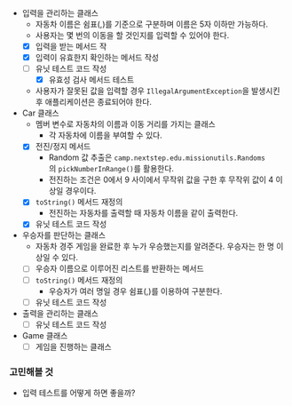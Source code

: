 - 입력을 관리하는 클래스
    - 자동차 이름은 쉼표(,)를 기준으로 구분하며 이름은 5자 이하만 가능하다.
    - 사용자는 몇 번의 이동을 할 것인지를 입력할 수 있어야 한다.
    - [x] 입력을 받는 메서드 작 
    - [x] 입력이 유효한지 확인하는 메서드 작성
    - [ ] 유닛 테스트 코드 작성
      - [x] 유효성 검사 메서드 테스트
    - 사용자가 잘못된 값을 입력할 경우 `IllegalArgumentException`을 발생시킨 후 애플리케이션은 종료되어야 한다.
- Car 클래스
    - 멤버 변수로 자동차의 이름과 이동 거리를 가지는 클래스
        - 각 자동차에 이름을 부여할 수 있다.
    - [x] 전진/정지 메서드
        - Random 값 추출은 `camp.nextstep.edu.missionutils.Randoms`의 `pickNumberInRange()`를 활용한다.
        - 전진하는 조건은 0에서 9 사이에서 무작위 값을 구한 후 무작위 값이 4 이상일 경우이다.
    - [x] `toString()` 메서드 재정의
        - 전진하는 자동차를 출력할 때 자동차 이름을 같이 출력한다.
    - [x] 유닛 테스트 코드 작성
- 우승자를 판단하는 클래스
    - 자동차 경주 게임을 완료한 후 누가 우승했는지를 알려준다. 우승자는 한 명 이상일 수 있다.
    - [ ] 우승자 이름으로 이루어진 리스트를 반환하는 메서드
    - [ ] `toString()` 메서드 재정의
        - 우승자가 여러 명일 경우 쉼표(,)를 이용하여 구분한다.
    - [ ] 유닛 테스트 코드 작성
- 출력을 관리하는 클래스
    - [ ] 유닛 테스트 코드 작성
- Game 클래스
    - [ ] 게임을 진행하는 클래스

### 고민해볼 것
- 입력 테스트를 어떻게 하면 좋을까?